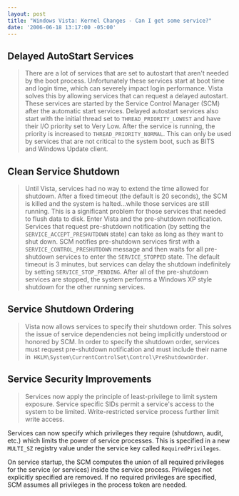 ```yaml
---
layout: post
title: "Windows Vista: Kernel Changes - Can I get some service?"
date: '2006-06-18 13:17:00 -05:00'
---
```


## Delayed AutoStart Services


> There are a lot of services that are set to autostart that aren't needed by the boot process. Unfortunately these services start at boot time and login time, which can severely impact login performance. Vista solves this by allowing services that can request a delayed autostart. These services are started by the Service Control Manager (SCM) after the automatic start services. Delayed autostart services also start with the initial thread set to `THREAD_PRIORITY_LOWEST` and have their I/O priority set to Very Low. After the service is running, the priority is increased to `THREAD_PRIORITY_NORMAL`.
This can only be used by services that are not critical to the system boot, such as BITS and Windows Update client.

## Clean Service Shutdown

> Until Vista, services had no way to extend the time allowed for shutdown. After a fixed timeout (the default is 20 seconds), the SCM is killed and the system is halted...while those services are still running. This is a significant problem for those services that needed to flush data to disk.
Enter Vista and the pre-shutdown notification. Services that request pre-shutdown notification (by setting the `SERVICE_ACCEPT_PRESHUTDOWN` state) can take as long as they want to shut down. SCM notifies pre-shutdown services first with a `SERVICE_CONTROL_PRESHUTDOWN` message and then waits for all pre-shutdown services to enter the `SERVICE_STOPPED` state. The default timeout is 3 minutes, but services can delay the shutdown indefinitely by setting `SERVICE_STOP_PENDING`. 
After all of the pre-shutdown services are stopped, the system performs a Windows XP style shutdown for the other running services.

## Service Shutdown Ordering

> Vista now allows services to specify their shutdown order. This solves the issue of service dependencies not being implicitly understood or honored by SCM.
In order to specify the shutdown order, services must request pre-shutdown notification and must include their name in  `HKLM\System\CurrentControlSet\Control\PreShutdownOrder`.

## Service Security Improvements

> Services now apply the principle of least-privilege to limit system exposure. Service specific SIDs permit a service's access to the system to be limited. Write-restricted service process further limit write access.

Services can now specify which privileges they require (shutdown, audit, etc.) which limits the power of service processes. This is specified in a new `MULTI_SZ` registry value under the service key called `RequiredPrivileges`.

On service startup, the SCM computes the union of all required privileges for the service (or services) inside the service process. Privileges not explicitly specified are removed. If no required privileges are specified, SCM assumes all privileges in the process token are needed.
 
